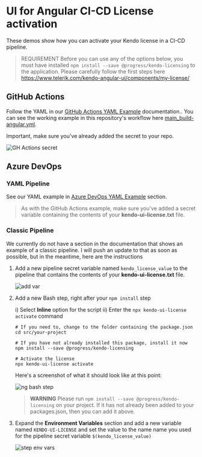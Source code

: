 # UI for Angular  CI-CD License activation 

These demos show how you can activate your Kendo license in a CI-CD pipeline. 

> REQUIREMENT Before you can use any of the options below, you must have installed `npm install --save @progress/kendo-licensing` to the application.  Please carefully follow the first steps here https://www.telerik.com/kendo-angular-ui/components/my-license/

## GitHub Actions

 Follow the YAML in our [GitHub Actions YAML Example](https://www.telerik.com/kendo-angular-ui/components/my-license/#toc-github-actions) documentation.. You can see the working example in this repository's workflow here [main_build-angular.yml](https://github.com/LanceMcCarthy/DevOpsExamples/blob/main/.github/workflows/main_build-angular.yml). 
 
Important, make sure you've already added the secret to your repo.
    
![GH Actions secret](https://user-images.githubusercontent.com/3520532/112889742-0a7e0780-90a4-11eb-8975-0e7728830b94.png)

## Azure DevOps

### YAML Pipeline

See our YAML example in [Azure DevOps YAML Example](https://www.telerik.com/kendo-angular-ui/components/my-license/#toc-azure-pipelines) section. 

> As with the GitHub Actions example, make sure you've added a secret variable containing the contents of your **kendo-ui-license.txt** file.

### Classic Pipeline

We currently do not have a section in the documentation that shows an example of a classic pipeline. I will push an update to that as soon as possible, but in the meantime, here are the instructions

1. Add a new pipeline secret variable named `kendo_license_value` to the pipeline that contains the contents of your **kendo-ui-license.txt** file.

    ![add var](https://user-images.githubusercontent.com/3520532/112886857-79596180-90a0-11eb-9dd1-03e54ba06928.png)

2. Add a new Bash step, right after your `npm install` step

    i) Select **Inline** option for the script
    ii) Enter the `npx kendo-ui-license activate` command

    ```
    # If you need to, change to the folder containing the package.json
    cd src/your-project
    
    # If you have not already installed this package, install it now
    npm install --save @progress/kendo-licensing
    
    # Activate the license
    npx kendo-ui-license activate
    ```
    
    Here's a screenshot of what it should look like at this point:
    
    ![ng bash step](https://user-images.githubusercontent.com/3520532/112886559-1798f780-90a0-11eb-8ea6-e903811ae34c.png)
    
    > **WARNING** Please run `npm install --save @progress/kendo-licensing` on your project. If it has not already been added to your packages.json, then you can add it above.

3. Expand the **Environment Variables** section and add a new variable named `KENDO-UI-LICENSE` and set the value to the name name you used for the pipeline secret variable `$(kendo_license_value)`

    ![step env vars](https://user-images.githubusercontent.com/3520532/112887141-cb9a8280-90a0-11eb-9b67-546ca51195e2.png)












